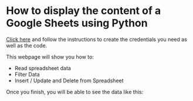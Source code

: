 # How to display the content of a Google Sheets using Python

[Click here](https://towardsdatascience.com/accessing-google-spreadsheet-data-using-python-90a5bc214fd2) and follow the instructions to  create the credentials you need as well as the code. 

This webpage will show you how to:
 - Read spreadsheet data
 - Filter Data
 - Insert / Update and Delete from Spreadsheet


Once you finish, you will be able to see the data like this:


